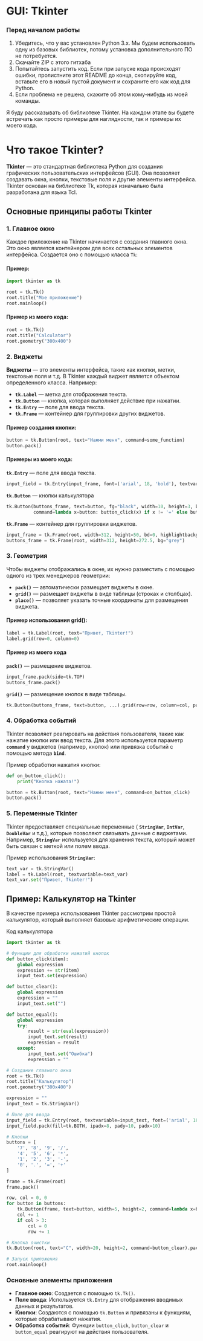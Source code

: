 # GUI: Tkinter
### Перед началом работы
1. Убедитесь, что у вас установлен Python 3.x. Мы будем использовать одну из базовых библиотек, потому установка дополнительного ПО не потребуется. 
2. Скачайте ZIP с этого гитхаба
3. Попытайтесь запустить код. Если при запуске кода происходят ошибки, пролистните этот README до конца, скопируйте код, вставьте его в новый пустой документ и сохраните его как код для Python. 
4. Если проблема не решена, скажите об этом кому-нибудь из моей команды. 

Я буду рассказывать об библиотеке Tkinter. На каждом этапе вы будете встречать как просто примеры для наглядности, так и примеры их моего кода.  


# Что такое Tkinter?

**Tkinter** — это стандартная библиотека Python для создания графических пользовательских интерфейсов (GUI). Она позволяет создавать окна, кнопки, текстовые поля и другие элементы интерфейса. Tkinter основан на библиотеке Tk, которая изначально была разработана для языка Tcl.

## Основные принципы работы Tkinter

### 1. Главное окно
Каждое приложение на Tkinter начинается с создания главного окна. Это окно является контейнером для всех остальных элементов интерфейса. Создается оно с помощью класса `Tk`:


#### Пример:
```python
import tkinter as tk

root = tk.Tk()
root.title("Мое приложение")
root.mainloop()
```

#### Пример из моего кода:
```python
root = tk.Tk()
root.title("Calculator")
root.geometry("300x400")
```




### 2. Виджеты

**Виджеты** — это элементы интерфейса, такие как кнопки, метки, текстовые поля и т.д. В Tkinter каждый виджет является объектом определенного класса. Например:

- **`tk.Label`** — метка для отображения текста.
- **`tk.Button`** — кнопка, которая выполняет действие при нажатии.
- **`tk.Entry`** — поле для ввода текста.
- **`tk.Frame`** — контейнер для группировки других виджетов.



#### Пример создания кнопки:
```python
button = tk.Button(root, text="Нажми меня", command=some_function)
button.pack()
```


#### Примеры из моего кода:

**`tk.Entry`** — поле для ввода текста.
```python
input_field = tk.Entry(input_frame, font=('arial', 18, 'bold'), textvariable=input_text, width=50, bg="#eee", bd=0, justify=tk.RIGHT)
```

**`tk.Button`** — кнопки калькулятора
```python
tk.Button(buttons_frame, text=button, fg="black", width=10, height=3, bd=0, bg="#fff", cursor="hand2",
          command=lambda x=button: button_click(x) if x != '=' else button_equal())
```

**`tk.Frame`** — контейнер для группировки виджетов.
```python
input_frame = tk.Frame(root, width=312, height=50, bd=0, highlightbackground="black", highlightcolor="black", highlightthickness=1)
buttons_frame = tk.Frame(root, width=312, height=272.5, bg="grey")
```




### 3. Геометрия

Чтобы виджеты отображались в окне, их нужно разместить с помощью одного из трех менеджеров геометрии:

- **`pack()`** — автоматически размещает виджеты в окне.
- **`grid()`** — размещает виджеты в виде таблицы (строках и столбцах).
- **`place()`** — позволяет указать точные координаты для размещения виджета.

#### Пример использования grid():

```python
label = tk.Label(root, text="Привет, Tkinter!")
label.grid(row=0, column=0)
```


#### Пример из моего кода

**`pack()`** — размещение виджетов.
```python
input_frame.pack(side=tk.TOP)
buttons_frame.pack()
```

**`grid()`** — размещение кнопок в виде таблицы.
```python
tk.Button(buttons_frame, text=button, ...).grid(row=row, column=col, padx=1, pady=1)
```

### 4. Обработка событий

Tkinter позволяет реагировать на действия пользователя, такие как нажатие кнопки или ввод текста. Для этого используется параметр **`command`** у виджетов (например, кнопок) или привязка событий с помощью метода **`bind`**.

Пример обработки нажатия кнопки:
```python
def on_button_click():
    print("Кнопка нажата!")

button = tk.Button(root, text="Нажми меня", command=on_button_click)
button.pack()
```
### 5. Переменные Tkinter

Tkinter предоставляет специальные переменные ( **`StringVar`**,  **`IntVar`**,  **`DoubleVar`** и т.д.), которые позволяют связывать данные с виджетами. Например,  **`StringVar`** используется для хранения текста, который может быть связан с меткой или полем ввода.

Пример использования  **`StringVar`**:
```python
text_var = tk.StringVar()
label = tk.Label(root, textvariable=text_var)
text_var.set("Привет, Tkinter!")
```



## Пример: Калькулятор на Tkinter
В качестве примера использования Tkinter рассмотрим простой калькулятор, который выполняет базовые арифметические операции.

Код калькулятора

```python
import tkinter as tk

# Функции для обработки нажатий кнопок
def button_click(item):
    global expression
    expression += str(item)
    input_text.set(expression)

def button_clear():
    global expression
    expression = ""
    input_text.set("")

def button_equal():
    global expression
    try:
        result = str(eval(expression))
        input_text.set(result)
        expression = result
    except:
        input_text.set("Ошибка")
        expression = ""

# Создание главного окна
root = tk.Tk()
root.title("Калькулятор")
root.geometry("300x400")

expression = ""
input_text = tk.StringVar()

# Поле для ввода
input_field = tk.Entry(root, textvariable=input_text, font=('arial', 18), bd=10, justify=tk.RIGHT)
input_field.pack(fill=tk.BOTH, ipadx=8, pady=10, padx=10)

# Кнопки
buttons = [
    '7', '8', '9', '/',
    '4', '5', '6', '*',
    '1', '2', '3', '-',
    '0', '.', '=', '+'
]

frame = tk.Frame(root)
frame.pack()

row, col = 0, 0
for button in buttons:
    tk.Button(frame, text=button, width=5, height=2, command=lambda x=button: button_click(x) if x != '=' else button_equal()).grid(row=row, column=col)
    col += 1
    if col > 3:
        col = 0
        row += 1

# Кнопка очистки
tk.Button(root, text="C", width=20, height=2, command=button_clear).pack()

# Запуск приложения
root.mainloop()
```

### Основные элементы приложения

- **Главное окно**: Создается с помощью `tk.Tk()`.
- **Поле ввода**: Используется `tk.Entry` для отображения вводимых данных и результатов.
- **Кнопки**: Создаются с помощью `tk.Button` и привязаны к функциям, которые обрабатывают нажатия.
- **Обработка событий**: Функции `button_click`, `button_clear` и `button_equal` реагируют на действия пользователя.



```python

```
